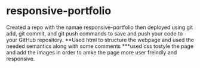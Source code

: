# responsive-portfolio
Created a repo with the namae responsive-portfolio then deployed using git add, git commit, and git push commands to save and push your code to your GitHub repository.
**Used html to structure the webpage and used the needed semantics along with some comments
***used css tostyle the page and add the images in order to amke the page more user freindly and responsive.

